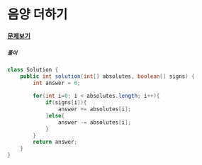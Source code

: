 # 음양 더하기

#### [문제보기](https://programmers.co.kr/learn/courses/30/lessons/76501)

##### `풀이`
```java
class Solution {
    public int solution(int[] absolutes, boolean[] signs) {
        int answer = 0;
        
        for(int i=0; i < absolutes.length; i++){
            if(signs[i]){
                answer += absolutes[i]; 
            }else{
                answer -= absolutes[i];
            }
        }
        return answer;
    }
}
```
